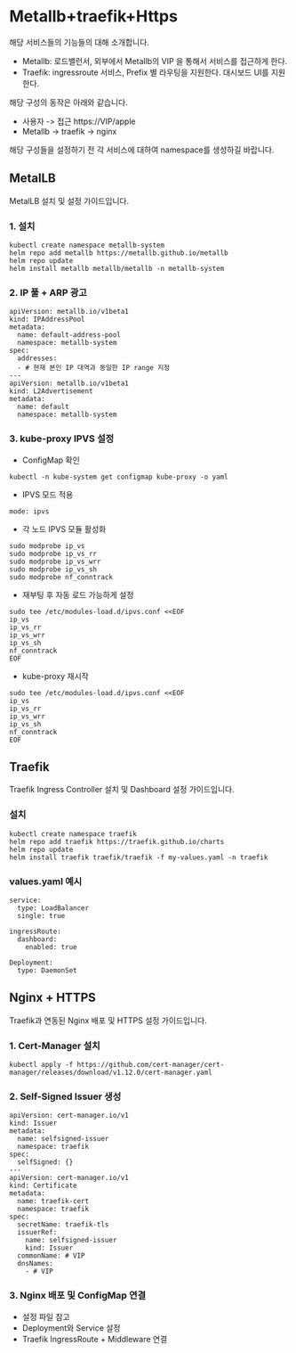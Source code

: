# Metallb+traefik+Https

해당 서비스들의 기능들의 대해 소개합니다.

- Metallb: 로드밸런서, 외부에서 Metallb의 VIP 을 통해서 서비스를 접근하게 한다.
- Traefik: ingressroute 서비스, Prefix 별 라우팅을 지원한다. 대시보드 UI를 지원한다.

해당 구성의 동작은 아래와 같습니다.

- 사용자 -> 접근 https://VIP/apple
- Metallb -> traefik -> nginx

해당 구성들을 설정하기 전 각 서비스에 대하여 namespace를 생성하길 바랍니다. 

## MetalLB

MetalLB 설치 및 설정 가이드입니다.


### 1. 설치
```
kubectl create namespace metallb-system
helm repo add metallb https://metallb.github.io/metallb
helm repo update
helm install metallb metallb/metallb -n metallb-system
```


### 2. IP 풀 + ARP 광고
```
apiVersion: metallb.io/v1beta1
kind: IPAddressPool
metadata:
  name: default-address-pool
  namespace: metallb-system
spec:
  addresses:
  - # 현재 본인 IP 대역과 동일한 IP range 지정
---
apiVersion: metallb.io/v1beta1
kind: L2Advertisement
metadata:
  name: default
  namespace: metallb-system
```


### 3. kube-proxy IPVS 설정
- ConfigMap 확인
```
kubectl -n kube-system get configmap kube-proxy -o yaml
```

- IPVS 모드 적용
```
mode: ipvs
```

- 각 노드 IPVS 모듈 활성화
```
sudo modprobe ip_vs
sudo modprobe ip_vs_rr
sudo modprobe ip_vs_wrr
sudo modprobe ip_vs_sh
sudo modprobe nf_conntrack
```

- 재부팅 후 자동 로드 가능하게 설정
```
sudo tee /etc/modules-load.d/ipvs.conf <<EOF
ip_vs
ip_vs_rr
ip_vs_wrr
ip_vs_sh
nf_conntrack
EOF
```

- kube-proxy 재시작
```
sudo tee /etc/modules-load.d/ipvs.conf <<EOF
ip_vs
ip_vs_rr
ip_vs_wrr
ip_vs_sh
nf_conntrack
EOF
```


## Traefik

Traefik Ingress Controller 설치 및 Dashboard 설정 가이드입니다.


### 설치
```
kubectl create namespace traefik
helm repo add traefik https://traefik.github.io/charts
helm repo update
helm install traefik traefik/traefik -f my-values.yaml -n traefik
```


### values.yaml 예시
```
service:
  type: LoadBalancer
  single: true

ingressRoute:
  dashboard:
    enabled: true

Deployment:
  type: DaemonSet
```


## Nginx + HTTPS

Traefik과 연동된 Nginx 배포 및 HTTPS 설정 가이드입니다.


### 1. Cert-Manager 설치
```
kubectl apply -f https://github.com/cert-manager/cert-manager/releases/download/v1.12.0/cert-manager.yaml
```


### 2. Self-Signed Issuer 생성
```
apiVersion: cert-manager.io/v1
kind: Issuer
metadata:
  name: selfsigned-issuer
  namespace: traefik
spec:
  selfSigned: {}
---
apiVersion: cert-manager.io/v1
kind: Certificate
metadata:
  name: traefik-cert
  namespace: traefik
spec:
  secretName: traefik-tls
  issuerRef:
    name: selfsigned-issuer
    kind: Issuer
  commonName: # VIP 
  dnsNames:
    - # VIP
```

### 3. Nginx 배포 및 ConfigMap 연결

- 설정 파일 참고
- Deployment와 Service 설정
- Traefik IngressRoute + Middleware 연결
  
